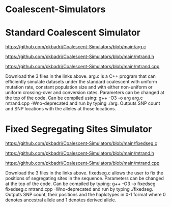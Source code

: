 # Coalescent-Simulators


# Standard Coalescent Simulator


https://github.com/pkbadri/Coalescent-Simulators/blob/main/arg.c

https://github.com/pkbadri/Coalescent-Simulators/blob/main/mtrand.h

https://github.com/pkbadri/Coalescent-Simulators/blob/main/mtrand.cpp



Download the 3 files in the links above. arg.c is a C++ program that can efficiently simulate datasets under the standard coalescent with uniform mutation rate, constant population size and with either non-uniform or uniform crossing-over and conversion rates. Parameters can be changed at the top of the code. Can be compiled using: g++ -O3 -o arg arg.c mtrand.cpp -Wno-deprecated and run by typing ./arg. Outputs SNP count and SNP locations with the alleles at those locations.












# Fixed Segregating Sites Simulator


https://github.com/pkbadri/Coalescent-Simulators/blob/main/fixedseg.c

https://github.com/pkbadri/Coalescent-Simulators/blob/main/mtrand.h

https://github.com/pkbadri/Coalescent-Simulators/blob/main/mtrand.cpp



Download the 3 files in the links above. fixedseg.c allows the user to fix the positions of segregating sites in the sequence. Parameters can be changed at the top of the code. Can be compiled by typing: g++ -O3 -o fixedseg fixedseg.c mtrand.cpp -Wno-deprecated and run by typing ./fixedseg. Outputs SNP count, their positions and the haplotypes in 0-1 format where 0 denotes ancestral allele and 1 denotes derived allele.
